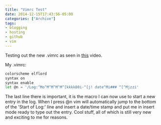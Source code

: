 ```yaml
---
title: "Vimrc Test"
date: 2014-12-15T17:43:56-05:00
categories: ["Archive"]
tags:
- blogging
- hosting
- github
- vim
---
```


Testing out the new .vimrc as seen in [this](http://youtu.be/rENXp-AWZmk?list=UUd26IHBHcbtxD7pUdnIgiCw) video.

My .vimrc:

```bash
colorscheme elflord
syntax on
syntax enable
let @n = '/Log:^Mo^M^M^M^M^[kkkk80i-^[j! date^Mi### ^[^Mjzzi'
```

The last line there is important, it is the macro I can now use to start a new
entry in the log. When I press @n vim will automatically jump to the bottom of
the 'Start of Log:' line and insert a date/time stamp and put me in insert mode
ready to type out the entry. Cool stuff, all of which is still very new and
exciting to me for reasons.
